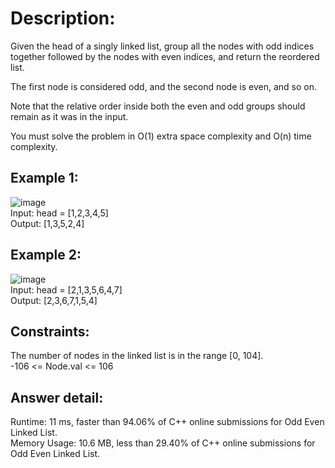 # Description:  
Given the head of a singly linked list, group all the nodes with odd indices together followed by the nodes with even indices, and return the reordered list.
  
The first node is considered odd, and the second node is even, and so on.
  
Note that the relative order inside both the even and odd groups should remain as it was in the input.
  
You must solve the problem in O(1) extra space complexity and O(n) time complexity.  

## Example 1:  
![image](https://user-images.githubusercontent.com/56119216/184637229-ea6e0922-3a86-4250-a7c7-1709d472f8d6.png)  
Input: head = [1,2,3,4,5]  
Output: [1,3,5,2,4]  
## Example 2:  
![image](https://user-images.githubusercontent.com/56119216/184637254-06f394f1-89af-4bbf-8b3b-580da2e90dd8.png)  
Input: head = [2,1,3,5,6,4,7]  
Output: [2,3,6,7,1,5,4]  
 

## Constraints:  

The number of nodes in the linked list is in the range [0, 104].  
-106 <= Node.val <= 106  

## Answer detail:  
Runtime: 11 ms, faster than 94.06% of C++ online submissions for Odd Even Linked List.  
Memory Usage: 10.6 MB, less than 29.40% of C++ online submissions for Odd Even Linked List.  
